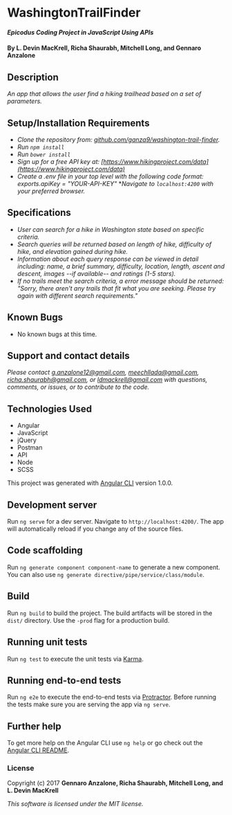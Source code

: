 # WashingtonTrailFinder

#### _Epicodus Coding Project in JavaScript Using APIs_

#### By L. Devin MacKrell, Richa Shaurabh, Mitchell Long, and Gennaro Anzalone

## Description

_An app that allows the user find a hiking trailhead based on a set of parameters._

## Setup/Installation Requirements

* _Clone the repository from: [github.com/ganza9/washington-trail-finder](https://github.com/ganza9/washington-trail-finder.git)._
* _Run ```npm install```_
* _Run ```bower install```_
* _Sign up for a free API key at: [https://www.hikingproject.com/data](https://www.hikingproject.com/data)_
* _Create a .env file in your top level with the following code format: exports.apiKey = "YOUR-API-KEY"_
*_Navigate to ```localhost:4200``` with your preferred browser._

<!-- ###Remove this when we launch: 200180106-5113fcb60d3dfa2ee0f45d8d886c22d0 -->

## Specifications

* _User can search for a hike in Washington state based on specific criteria._
* _Search queries will be returned based on length of hike, difficulty of hike, and elevation gained during hike._
* _Information about each query response can be viewed in detail including: name, a brief summary, difficulty, location, length, ascent and descent, images --if available-- and ratings (1-5 stars)._
* _If no trails meet the search criteria, a error message should be returned: "Sorry, there aren't any trails that fit what you are seeking. Please try again with different search requirements."_

## Known Bugs

*   No known bugs at this time.

## Support and contact details

_Please contact [g.anzalone12@gmail.com](mailto:g.anzalone12@gmail.com), [meechllada@gmail.com](mailto:meechllada@gmail.com), [richa.shaurabh@gmail.com](mailto:richa.shaurabh@gmail.com), or [ldmackrell@gmail.com](mailto:ldmackrell@gmail.com) with questions, comments, or issues, or to contribute to the code._

## Technologies Used

* Angular
* JavaScript
* jQuery
* Postman
* API
* Node
* SCSS
<!-- * Firebase -->

This project was generated with [Angular CLI](https://github.com/angular/angular-cli) version 1.0.0.

## Development server

Run `ng serve` for a dev server. Navigate to `http://localhost:4200/`. The app will automatically reload if you change any of the source files.

## Code scaffolding

Run `ng generate component component-name` to generate a new component. You can also use `ng generate directive/pipe/service/class/module`.

## Build

Run `ng build` to build the project. The build artifacts will be stored in the `dist/` directory. Use the `-prod` flag for a production build.

## Running unit tests

Run `ng test` to execute the unit tests via [Karma](https://karma-runner.github.io).

## Running end-to-end tests

Run `ng e2e` to execute the end-to-end tests via [Protractor](http://www.protractortest.org/).
Before running the tests make sure you are serving the app via `ng serve`.

## Further help

To get more help on the Angular CLI use `ng help` or go check out the [Angular CLI README](https://github.com/angular/angular-cli/blob/master/README.md).

### License

Copyright (c) 2017 **Gennaro Anzalone, Richa Shaurabh, Mitchell Long, and L. Devin MacKrell**

*This software is licensed under the MIT license.*
